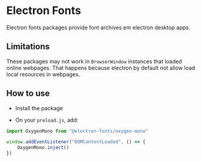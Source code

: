 # Electron Fonts

Electron fonts packages provide font archives em electron desktop apps.

## Limitations

These packages may not work in `BrowserWindow` instances that loaded online webpages. That happens because electron by default not allow load local resources in webpages.

## How to use

* Install the package

* On your `preload.js`, add:

```ts
import OxygenMono from "@electron-fonts/oxygen-mono"

window.addEventListener("DOMContentLoaded", () => {
    OxygenMono.inject()
})
```
